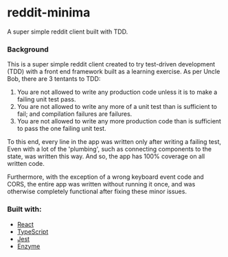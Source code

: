 # reddit-minima

A super simple reddit client built with TDD.

### Background

This is a super simple reddit client created to try test-driven development (TDD) with a front end framework built as a learning exercise. As per Uncle Bob, there are 3 tentants to TDD:

1. You are not allowed to write any production code unless it is to make a failing unit test pass.
1. You are not allowed to write any more of a unit test than is sufficient to fail; and compilation failures are failures.
1. You are not allowed to write any more production code than is sufficient to pass the one failing unit test.

To this end, every line in the app was written only after writing a failing test, Even with a lot of the 'plumbing', such as connecting components to the state, was written this way. And so, the app has 100% coverage on all written code. 

Furthermore, with the exception of a wrong keyboard event code and CORS, the entire app was written without running it once, and was otherwise completely functional after fixing these minor issues. 

### Built with: 

* [React](https://reactjs.org/)
* [TypeScript](https://www.typescriptlang.org/)
* [Jest](https://jestjs.io/)
* [Enzyme](https://airbnb.io/enzyme/)
